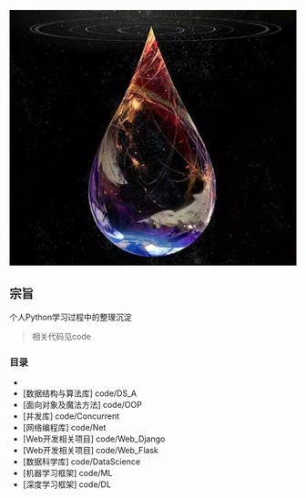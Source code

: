 
<p align="center">
   <img src="https://github.com/GS74390E2/C-/blob/master/WD.jpeg">
</p>

## 宗旨

个人Python学习过程中的整理沉淀
> 相关代码见code

### 目录

- 
- [数据结构与算法库] code/DS_A
- [面向对象及魔法方法] code/OOP
- [并发库] code/Concurrent
- [网络编程库] code/Net
- [Web开发相关项目] code/Web_Django
- [Web开发相关项目] code/Web_Flask
- [数据科学库] code/DataScience
- [机器学习框架] code/ML
- [深度学习框架] code/DL
